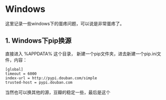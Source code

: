 # Windows

这里记录一些windows下的蛋疼问题，可以说是非常蛋疼了。

## 1. Windows下pip换源

直接进入 %APPDATA% 这个目录， 新建一个pip文件夹，进去新建一个pip.ini文件，内容：

```
[global]
timeout = 6000
index-url = http://pypi.douban.com/simple
trusted-host = pypi.douban.com
```

当然也可以换其他的源，豆瓣的稳定一些，最后是这个